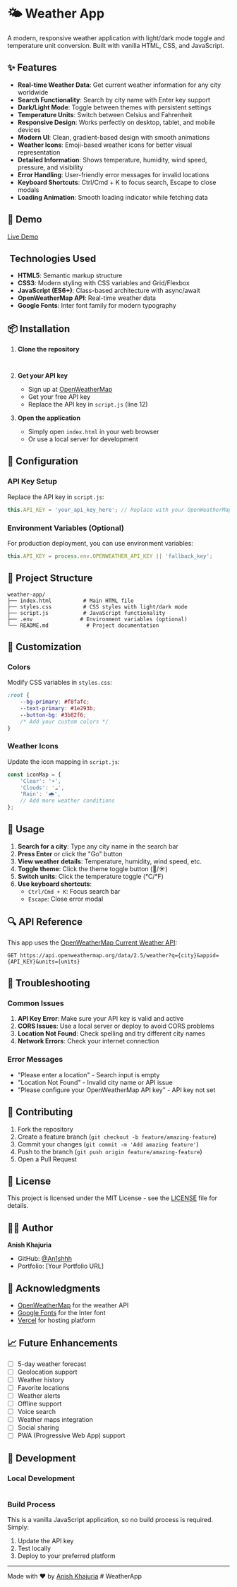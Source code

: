 # 🌤️ Weather App

A modern, responsive weather application with light/dark mode toggle and temperature unit conversion. Built with vanilla HTML, CSS, and JavaScript.

## ✨ Features

- **Real-time Weather Data**: Get current weather information for any city worldwide
- **Search Functionality**: Search by city name with Enter key support
- **Dark/Light Mode**: Toggle between themes with persistent settings
- **Temperature Units**: Switch between Celsius and Fahrenheit
- **Responsive Design**: Works perfectly on desktop, tablet, and mobile devices
- **Modern UI**: Clean, gradient-based design with smooth animations
- **Weather Icons**: Emoji-based weather icons for better visual representation
- **Detailed Information**: Shows temperature, humidity, wind speed, pressure, and visibility
- **Error Handling**: User-friendly error messages for invalid locations
- **Keyboard Shortcuts**: Ctrl/Cmd + K to focus search, Escape to close modals
- **Loading Animation**: Smooth loading indicator while fetching data

## 🚀 Demo

[Live Demo](https://your-weather-app.vercel.app) <!-- Replace with your actual Vercel URL -->

## ️ Technologies Used

- **HTML5**: Semantic markup structure
- **CSS3**: Modern styling with CSS variables and Grid/Flexbox
- **JavaScript (ES6+)**: Class-based architecture with async/await
- **OpenWeatherMap API**: Real-time weather data
- **Google Fonts**: Inter font family for modern typography

## 📦 Installation

1. **Clone the repository**
   ```bash
  
   ```

2. **Get your API key**
   - Sign up at [OpenWeatherMap](https://openweathermap.org/api)
   - Get your free API key
   - Replace the API key in `script.js` (line 12)

3. **Open the application**
   - Simply open `index.html` in your web browser
   - Or use a local server for development

## 🔧 Configuration

### API Key Setup

Replace the API key in `script.js`:

```javascript
this.API_KEY = 'your_api_key_here'; // Replace with your OpenWeatherMap API key
```

### Environment Variables (Optional)

For production deployment, you can use environment variables:

```javascript
this.API_KEY = process.env.OPENWEATHER_API_KEY || 'fallback_key';
```


## 📁 Project Structure

```
weather-app/
├── index.html          # Main HTML file
├── styles.css          # CSS styles with light/dark mode
├── script.js           # JavaScript functionality
├── .env               # Environment variables (optional)
└── README.md            # Project documentation
```

## 🎨 Customization

### Colors

Modify CSS variables in `styles.css`:

```css
:root {
    --bg-primary: #f8fafc;
    --text-primary: #1e293b;
    --button-bg: #3b82f6;
    /* Add your custom colors */
}
```

### Weather Icons

Update the icon mapping in `script.js`:

```javascript
const iconMap = {
    'Clear': '☀️',
    'Clouds': '☁️',
    'Rain': '🌧️',
    // Add more weather conditions
};
```

## 🎯 Usage

1. **Search for a city**: Type any city name in the search bar
2. **Press Enter** or click the "Go" button
3. **View weather details**: Temperature, humidity, wind speed, etc.
4. **Toggle theme**: Click the theme toggle button (🌙/☀️)
5. **Switch units**: Click the temperature toggle (°C/°F)
6. **Use keyboard shortcuts**:
   - `Ctrl/Cmd + K`: Focus search bar
   - `Escape`: Close error modal

## 🔍 API Reference

This app uses the [OpenWeatherMap Current Weather API](https://openweathermap.org/current):

```
GET https://api.openweathermap.org/data/2.5/weather?q={city}&appid={API_KEY}&units={units}
```

## 🐛 Troubleshooting

### Common Issues

1. **API Key Error**: Make sure your API key is valid and active
2. **CORS Issues**: Use a local server or deploy to avoid CORS problems
3. **Location Not Found**: Check spelling and try different city names
4. **Network Errors**: Check your internet connection

### Error Messages

- "Please enter a location" - Search input is empty
- "Location Not Found" - Invalid city name or API issue
- "Please configure your OpenWeatherMap API key" - API key not set

## 🤝 Contributing

1. Fork the repository
2. Create a feature branch (`git checkout -b feature/amazing-feature`)
3. Commit your changes (`git commit -m 'Add amazing feature'`)
4. Push to the branch (`git push origin feature/amazing-feature`)
5. Open a Pull Request

## 📝 License

This project is licensed under the MIT License - see the [LICENSE](LICENSE) file for details.

## 👨‍💻 Author

**Anish Khajuria**
- GitHub: [@An1shhh](https://github.com/An1shhh)
- Portfolio: [Your Portfolio URL]

## 🙏 Acknowledgments

- [OpenWeatherMap](https://openweathermap.org/) for the weather API
- [Google Fonts](https://fonts.google.com/) for the Inter font
- [Vercel](https://vercel.com/) for hosting platform

## 📈 Future Enhancements

- [ ] 5-day weather forecast
- [ ] Geolocation support
- [ ] Weather history
- [ ] Favorite locations
- [ ] Weather alerts
- [ ] Offline support
- [ ] Voice search
- [ ] Weather maps integration
- [ ] Social sharing
- [ ] PWA (Progressive Web App) support

## 🔧 Development

### Local Development

```bash

```

### Build Process

This is a vanilla JavaScript application, so no build process is required. Simply:

1. Update the API key
2. Test locally
3. Deploy to your preferred platform

---

Made with ❤️ by [Anish Khajuria](https://github.com/An1shhh)
#   W e a t h e r A p p 
 
 


